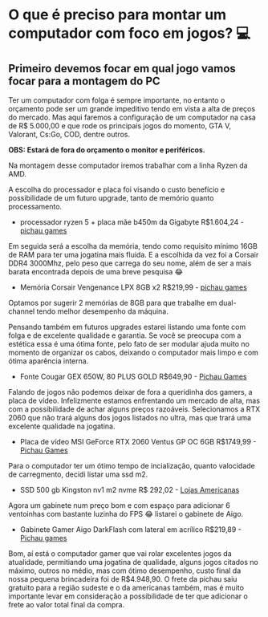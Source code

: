 # O que é preciso para montar um computador com foco em jogos? :computer:

## Primeiro devemos focar em qual jogo vamos focar para a montagem do PC

Ter um computador com folga é sempre importante, no entanto o orçamento pode ser um grande impeditivo tendo em vista a alta de preços do mercado. Mas aqui faremos a configuração de um computador na casa de R$ 5.000,00 e que rode os principais jogos do momento, GTA V, Valorant, Cs:Go, COD, dentre outros.

**OBS: Estará de fora do orçamento o monitor e periféricos.**

Na montagem desse computador iremos trabalhar com a linha Ryzen da AMD.

A escolha do processador e placa foi visando o custo benefício e possibilidade de um futuro upgrade, tanto de memório quanto processamento.

- processador ryzen 5 + placa mãe b450m da Gigabyte R$1.604,24 - [pichau games](https://www.pichau.com.br/pichau-kit-upgrade-amd-ryzen-5-4600g-gigabyte-b450m-ddr4)

Em seguida será a escolha da memória, tendo como requisito mínimo 16GB de RAM para ter uma jogatina mais fluida. E a escolhida da vez foi a Corsair DDR4 3000Mhz, pelo peso que carrega do seu nome, além de ser a mais barata encontrada depois de uma breve pesquisa :joy:

- Memória Corsair Vengenance LPX 8GB x2 R$219,99 - [pichau games](https://www.pichau.com.br/memoria-corsair-vengeance-lpx-8gb-1x8-ddr4-3000mhz-c16-preta-cmk8gx4m1d3000c16)

Optamos por sugerir 2 memórias de 8GB para que trabalhe em dual-channel tendo melhor desempenho da máquina.

Pensando também em futuros upgrades estarei listando uma fonte com folga e de excelente qualidade e garantia. Se você se preocupa com a estética essa é uma ótima fonte, pelo fato de ser modular ajuda muito no momento de organizar os cabos, deixando o computador mais limpo e com ótima aparência interna.

- Fonte Cougar GEX 650W, 80 PLUS GOLD R$649,90 - [Pichau Games](https://www.pichau.com.br/fonte-cougar-gex-650-650w-80-plus-gold-preto-gex650)

Falando de jogos não podemos deixar de fora a queridinha dos gamers, a placa de vídeo. Infelizmente estamos enfrentando um mercado de alta, mas com a possibilidade de achar alguns preços razoáveis. Selecionamos a RTX 2060 que não trará alguns dos jogos listados no ultra, mas que trará uma excelente qualidade na jogatina.

- Placa de vídeo MSI GeForce RTX 2060 Ventus GP OC 6GB R$1749,99 - [Pichau Games](https://www.pichau.com.br/placa-de-video-msi-geforce-rtx-2060-ventus-gp-oc-6gb-gddr6-192-bit-912-v375-804)

Para o computador ter um ótimo tempo de incialização, quanto valocidade de carregmento, decidi listar uma ssd m2. 

- SSD 500 gb Kingston nv1 m2 nvme R$ 292,02 - [Lojas Americanas](https://www.americanas.com.br/produto/4884478623?pfm_carac=ssd-500gb&pfm_index=6&pfm_page=search&pfm_pos=grid&pfm_type=search_page&offerId=62fd3a32adbc5f39b9c72e9f)

Agora um gabinete num preço bom e com espaço para adicionar 6 ventoinhas com bastante luzinha do FPS :joy: listarei o gabinete de Aigo.

- Gabinete Gamer Aigo DarkFlash com lateral em acrílico R$219,89 - [Pichau games](https://www.pichau.com.br/gabinete-gamer-aigo-darkflash-pollux-preto-lateral-acrilico)

Bom, aí está o computador gamer que vai rolar excelentes jogos da atualidade, permitiando uma jogatina de qualidade, alguns jogos citados no máximo, outros no médio, mas com ótimo desempenho, custo final da nossa pequena brincadeira foi de R$4.948,90. O frete da pichau saiu gratuito para a região sudeste e o da americanas também, mas é muito importante levar em consideração a possibilidade de ter que adicionar o frete ao valor total final da compra.